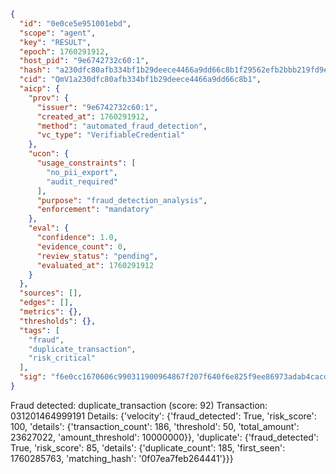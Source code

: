 ```json
{
  "id": "0e0ce5e951001ebd",
  "scope": "agent",
  "key": "RESULT",
  "epoch": 1760291912,
  "host_pid": "9e6742732c60:1",
  "hash": "a230dfc80afb334bf1b29deece4466a9dd66c8b1f29562efb2bbb219fd9e57a3",
  "cid": "QmV1a230dfc80afb334bf1b29deece4466a9dd66c8b1",
  "aicp": {
    "prov": {
      "issuer": "9e6742732c60:1",
      "created_at": 1760291912,
      "method": "automated_fraud_detection",
      "vc_type": "VerifiableCredential"
    },
    "ucon": {
      "usage_constraints": [
        "no_pii_export",
        "audit_required"
      ],
      "purpose": "fraud_detection_analysis",
      "enforcement": "mandatory"
    },
    "eval": {
      "confidence": 1.0,
      "evidence_count": 0,
      "review_status": "pending",
      "evaluated_at": 1760291912
    }
  },
  "sources": [],
  "edges": [],
  "metrics": {},
  "thresholds": {},
  "tags": [
    "fraud",
    "duplicate_transaction",
    "risk_critical"
  ],
  "sig": "f6e0cc1670606c990311900964867f207f640f6e825f9ee86973adab4cacd1fa"
}
```

Fraud detected: duplicate_transaction (score: 92)
Transaction: 031201464999191
Details: {'velocity': {'fraud_detected': True, 'risk_score': 100, 'details': {'transaction_count': 186, 'threshold': 50, 'total_amount': 23627022, 'amount_threshold': 10000000}}, 'duplicate': {'fraud_detected': True, 'risk_score': 85, 'details': {'duplicate_count': 185, 'first_seen': 1760285763, 'matching_hash': '0f07ea7feb264441'}}}
